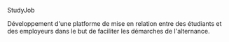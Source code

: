 StudyJob

Développement d'une platforme de mise en relation entre des étudiants et des employeurs dans le but de faciliter les démarches de l'alternance.
